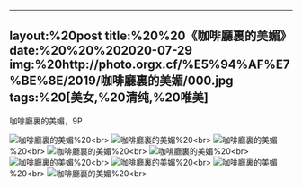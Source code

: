 ﻿---
layout:%20post
title:%20%20《咖啡廳裏的美媚》
date:%20%20%202020-07-29
img:%20http://photo.orgx.cf/%E5%94%AF%E7%BE%8E/2019/咖啡廳裏的美媚/000.jpg
tags:%20[美女,%20清纯,%20唯美]
---

咖啡廳裏的美媚，9P

![咖啡廳裏的美媚](http://photo.orgx.cf/%E5%94%AF%E7%BE%8E/2019/咖啡廳裏的美媚/001.jpg%20''咖啡廳裏的美媚'')%20<br>
![咖啡廳裏的美媚](http://photo.orgx.cf/%E5%94%AF%E7%BE%8E/2019/咖啡廳裏的美媚/002.jpg%20''咖啡廳裏的美媚'')%20<br>
![咖啡廳裏的美媚](http://photo.orgx.cf/%E5%94%AF%E7%BE%8E/2019/咖啡廳裏的美媚/003.jpg%20''咖啡廳裏的美媚'')%20<br>
![咖啡廳裏的美媚](http://photo.orgx.cf/%E5%94%AF%E7%BE%8E/2019/咖啡廳裏的美媚/004.jpg%20''咖啡廳裏的美媚'')%20<br>
![咖啡廳裏的美媚](http://photo.orgx.cf/%E5%94%AF%E7%BE%8E/2019/咖啡廳裏的美媚/005.jpg%20''咖啡廳裏的美媚'')%20<br>
![咖啡廳裏的美媚](http://photo.orgx.cf/%E5%94%AF%E7%BE%8E/2019/咖啡廳裏的美媚/006.jpg%20''咖啡廳裏的美媚'')%20<br>
![咖啡廳裏的美媚](http://photo.orgx.cf/%E5%94%AF%E7%BE%8E/2019/咖啡廳裏的美媚/007.jpg%20''咖啡廳裏的美媚'')%20<br>
![咖啡廳裏的美媚](http://photo.orgx.cf/%E5%94%AF%E7%BE%8E/2019/咖啡廳裏的美媚/008.jpg%20''咖啡廳裏的美媚'')%20<br>
![咖啡廳裏的美媚](http://photo.orgx.cf/%E5%94%AF%E7%BE%8E/2019/咖啡廳裏的美媚/009.jpg%20''咖啡廳裏的美媚'')%20<br>
